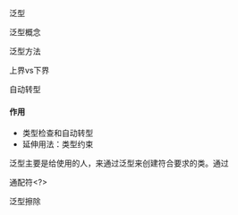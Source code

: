 泛型

泛型概念

泛型方法

上界vs下界

自动转型



#### 作用

* 类型检查和自动转型
* 延伸用法：类型约束

泛型主要是给使用的人，来通过泛型来创建符合要求的类。通过



通配符<?>

泛型擦除

